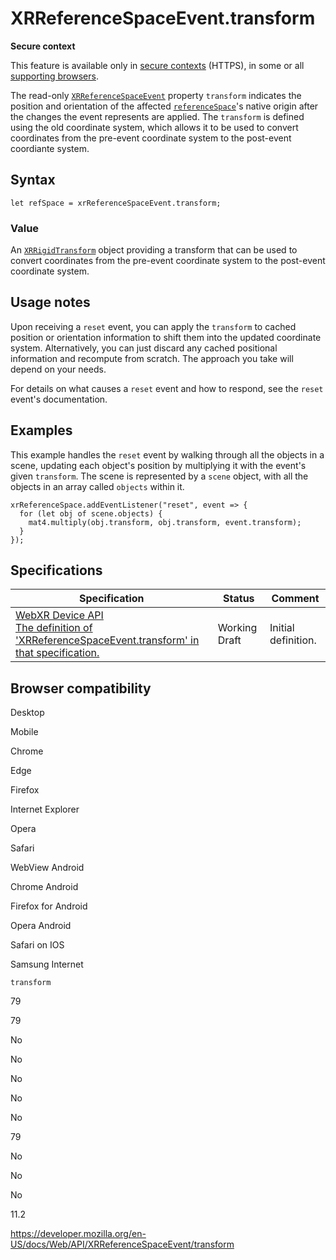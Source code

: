 XRReferenceSpaceEvent.transform
===============================

**Secure context**

This feature is available only in [secure contexts](https://developer.mozilla.org/en-US/docs/Web/Security/Secure_Contexts) (HTTPS), in some or all [supporting browsers](#browser_compatibility).

The read-only [`XRReferenceSpaceEvent`](../xrreferencespaceevent) property `transform` indicates the position and orientation of the affected [`referenceSpace`](referencespace)'s native origin after the changes the event represents are applied. The `transform` is defined using the old coordinate system, which allows it to be used to convert coordinates from the pre-event coordinate system to the post-event coordiante system.

Syntax
------

    let refSpace = xrReferenceSpaceEvent.transform;

### Value

An [`XRRigidTransform`](../xrrigidtransform) object providing a transform that can be used to convert coordinates from the pre-event coordinate system to the post-event coordinate system.

Usage notes
-----------

Upon receiving a `reset` event, you can apply the `transform` to cached position or orientation information to shift them into the updated coordinate system. Alternatively, you can just discard any cached positional information and recompute from scratch. The approach you take will depend on your needs.

For details on what causes a `reset` event and how to respond, see the <span class="page-not-created">`reset`</span> event's documentation.

Examples
--------

This example handles the `reset` event by walking through all the objects in a scene, updating each object's position by multiplying it with the event's given `transform`. The scene is represented by a `scene` object, with all the objects in an array called `objects` within it.

    xrReferenceSpace.addEventListener("reset", event => {
      for (let obj of scene.objects) {
        mat4.multiply(obj.transform, obj.transform, event.transform);
      }
    });

Specifications
--------------

<table><thead><tr class="header"><th>Specification</th><th>Status</th><th>Comment</th></tr></thead><tbody><tr class="odd"><td><a href="https://immersive-web.github.io/webxr/#dom-xrreferencespaceevent-transform">WebXR Device API<br />
<span class="small">The definition of 'XRReferenceSpaceEvent.transform' in that specification.</span></a></td><td><span class="spec-wd">Working Draft</span></td><td>Initial definition.</td></tr></tbody></table>

Browser compatibility
---------------------

Desktop

Mobile

Chrome

Edge

Firefox

Internet Explorer

Opera

Safari

WebView Android

Chrome Android

Firefox for Android

Opera Android

Safari on IOS

Samsung Internet

`transform`

79

79

No

No

No

No

No

79

No

No

No

11.2

<a href="https://developer.mozilla.org/en-US/docs/Web/API/XRReferenceSpaceEvent/transform" class="_attribution-link">https://developer.mozilla.org/en-US/docs/Web/API/XRReferenceSpaceEvent/transform</a>
